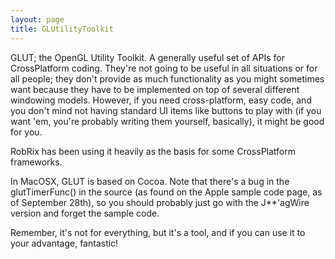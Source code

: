 ```yaml
---
layout: page
title: GLUtilityToolkit
---
```




GLUT; the OpenGL Utility Toolkit. A generally useful set of APIs for CrossPlatform coding. They're not going to be useful in all situations or for all people; they don't provide as much functionality as you might sometimes want because they have to be implemented on top of several different windowing models. However, if you need cross-platform, easy code, and you don't mind not having standard UI items like buttons to play with (if you want 'em, you're probably writing them yourself, basically), it might be good for you.

RobRix has been using it heavily as the basis for some CrossPlatform frameworks.

In MacOSX, GLUT is based on Cocoa. Note that there's a bug in the glutTimerFunc() in the source (as found on the Apple sample code page, as of September 28th), so you should probably just go with the J**'agWire version and forget the sample code.

Remember, it's not for everything, but it's a tool, and if you can use it to your advantage, fantastic!

